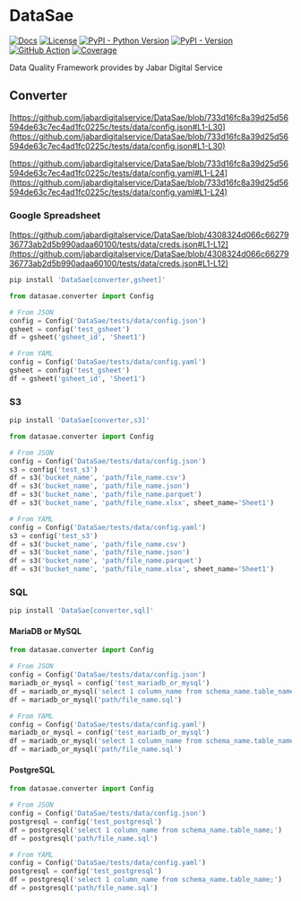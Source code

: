 <!--
Copyright (c) Free Software Foundation, Inc. All rights reserved.
Licensed under the AGPL-3.0-only License. See LICENSE in the project root for license information.
-->

# DataSae

[![Docs](https://img.shields.io/badge/Docs-blue)](https://jabardigitalservice.github.io/DataSae/)
[![License](https://img.shields.io/github/license/jabardigitalservice/DataSae?logoColor=black&label=License&labelColor=black&color=brightgreen)](https://github.com/jabardigitalservice/DataSae/blob/main/LICENSE)
[![PyPI - Python Version](https://img.shields.io/pypi/pyversions/DataSae?logo=python&label=Python&labelColor=black)](https://pypi.org/project/DataSae/)
[![PyPI - Version](https://img.shields.io/pypi/v/DataSae?logo=pypi&label=PyPI&labelColor=black)](https://pypi.org/project/DataSae/)
[![GitHub Action](https://img.shields.io/github/actions/workflow/status/jabardigitalservice/DataSae/python.yaml?logo=GitHub&label=CI/CD&labelColor=black)](https://github.com/jabardigitalservice/DataSae/actions/workflows/python.yaml)
[![Coverage](https://img.shields.io/endpoint?url=https://raw.githubusercontent.com/jabardigitalservice/DataSae/python-coverage-comment-action-data/endpoint.json&labelColor=black)](https://htmlpreview.github.io/?https://github.com/jabardigitalservice/DataSae/blob/python-coverage-comment-action-data/htmlcov/index.html)

Data Quality Framework provides by Jabar Digital Service

## Converter

[https://github.com/jabardigitalservice/DataSae/blob/733d16fc8a39d25d56594de63c7ec4ad1fc0225c/tests/data/config.json#L1-L30](https://github.com/jabardigitalservice/DataSae/blob/733d16fc8a39d25d56594de63c7ec4ad1fc0225c/tests/data/config.json#L1-L30)

[https://github.com/jabardigitalservice/DataSae/blob/733d16fc8a39d25d56594de63c7ec4ad1fc0225c/tests/data/config.yaml#L1-L24](https://github.com/jabardigitalservice/DataSae/blob/733d16fc8a39d25d56594de63c7ec4ad1fc0225c/tests/data/config.yaml#L1-L24)

### Google Spreadsheet

[https://github.com/jabardigitalservice/DataSae/blob/4308324d066c6627936773ab2d5b990adaa60100/tests/data/creds.json#L1-L12](https://github.com/jabardigitalservice/DataSae/blob/4308324d066c6627936773ab2d5b990adaa60100/tests/data/creds.json#L1-L12)

```sh
pip install 'DataSae[converter,gsheet]'
```

```py
from datasae.converter import Config

# From JSON
config = Config('DataSae/tests/data/config.json')
gsheet = config('test_gsheet')
df = gsheet('gsheet_id', 'Sheet1')

# From YAML
config = Config('DataSae/tests/data/config.yaml')
gsheet = config('test_gsheet')
df = gsheet('gsheet_id', 'Sheet1')
```

### S3

```sh
pip install 'DataSae[converter,s3]'
```

```py
from datasae.converter import Config

# From JSON
config = Config('DataSae/tests/data/config.json')
s3 = config('test_s3')
df = s3('bucket_name', 'path/file_name.csv')
df = s3('bucket_name', 'path/file_name.json')
df = s3('bucket_name', 'path/file_name.parquet')
df = s3('bucket_name', 'path/file_name.xlsx', sheet_name='Sheet1')

# From YAML
config = Config('DataSae/tests/data/config.yaml')
s3 = config('test_s3')
df = s3('bucket_name', 'path/file_name.csv')
df = s3('bucket_name', 'path/file_name.json')
df = s3('bucket_name', 'path/file_name.parquet')
df = s3('bucket_name', 'path/file_name.xlsx', sheet_name='Sheet1')
```

### SQL

```sh
pip install 'DataSae[converter,sql]'
```

#### MariaDB or MySQL

```py
from datasae.converter import Config

# From JSON
config = Config('DataSae/tests/data/config.json')
mariadb_or_mysql = config('test_mariadb_or_mysql')
df = mariadb_or_mysql('select 1 column_name from schema_name.table_name;')
df = mariadb_or_mysql('path/file_name.sql')

# From YAML
config = Config('DataSae/tests/data/config.yaml')
mariadb_or_mysql = config('test_mariadb_or_mysql')
df = mariadb_or_mysql('select 1 column_name from schema_name.table_name;')
df = mariadb_or_mysql('path/file_name.sql')
```

#### PostgreSQL

```py
from datasae.converter import Config

# From JSON
config = Config('DataSae/tests/data/config.json')
postgresql = config('test_postgresql')
df = postgresql('select 1 column_name from schema_name.table_name;')
df = postgresql('path/file_name.sql')

# From YAML
config = Config('DataSae/tests/data/config.yaml')
postgresql = config('test_postgresql')
df = postgresql('select 1 column_name from schema_name.table_name;')
df = postgresql('path/file_name.sql')
```
